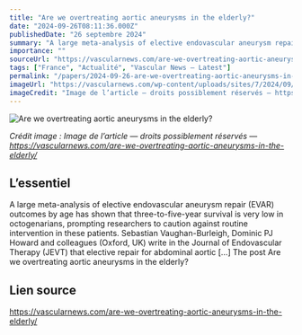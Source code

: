 ```yaml
---
title: "Are we overtreating aortic aneurysms in the elderly?"
date: "2024-09-26T08:11:36.000Z"
publishedDate: "26 septembre 2024"
summary: "A large meta-analysis of elective endovascular aneurysm repair (EVAR) outcomes by age has shown that three-to-five-year survival is very low in octogenarians, prompting researchers to caution against routine intervention in these patients. Sebastian Vaughan-Burleigh, Dominic PJ Howard and colleagues (Oxford, UK) write in the Journal of Endovascular Therapy (JEVT) that elective repair for abdominal aortic [&#8230;] The post Are we overtreating aortic aneurysms in the elderly?"
importance: ""
sourceUrl: "https://vascularnews.com/are-we-overtreating-aortic-aneurysms-in-the-elderly/"
tags: ["France", "Actualité", "Vascular News — Latest"]
permalink: "/papers/2024-09-26-are-we-overtreating-aortic-aneurysms-in-the-elderly"
imageUrl: "https://vascularnews.com/wp-content/uploads/sites/7/2024/09/S-Vaughan-Burleigh-1.png"
imageCredit: "Image de l’article — droits possiblement réservés — https://vascularnews.com/are-we-overtreating-aortic-aneurysms-in-the-elderly/"
---
```


![Are we overtreating aortic aneurysms in the elderly?](https://vascularnews.com/wp-content/uploads/sites/7/2024/09/S-Vaughan-Burleigh-1.png)

*Crédit image : Image de l’article — droits possiblement réservés — https://vascularnews.com/are-we-overtreating-aortic-aneurysms-in-the-elderly/*

## L’essentiel

A large meta-analysis of elective endovascular aneurysm repair (EVAR) outcomes by age has shown that three-to-five-year survival is very low in octogenarians, prompting researchers to caution against routine intervention in these patients. Sebastian Vaughan-Burleigh, Dominic PJ Howard and colleagues (Oxford, UK) write in the Journal of Endovascular Therapy (JEVT) that elective repair for abdominal aortic [&#8230;] The post Are we overtreating aortic aneurysms in the elderly?

## Lien source

https://vascularnews.com/are-we-overtreating-aortic-aneurysms-in-the-elderly/
